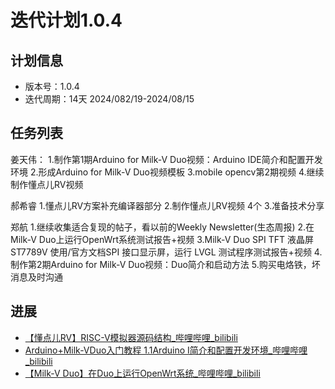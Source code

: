 # 迭代计划1.0.4

## 计划信息

- 版本号：1.0.4
- 迭代周期：14天 2024/082/19-2024/08/15

## 任务列表

姜天伟：
1.制作第1期Arduino for Milk-V Duo视频：Arduino IDE简介和配置开发环境
2.形成Arduino for Milk-V Duo视频模板
3.mobile opencv第2期视频
4.继续制作懂点儿RV视频

郝希睿
1.懂点儿RV方案补充编译器部分
2.制作懂点儿RV视频 4个
3.准备技术分享

郑航
1.继续收集适合复现的帖子，看以前的Weekly Newsletter(生态周报)
2.在Milk-V Duo上运行OpenWrt系统测试报告+视频
3.Milk-V Duo SPI TFT 液晶屏 ST7789V 使用/官方文档SPI 接口显示屏，运行 LVGL 测试程序测试报告+视频
4.制作第2期Arduino for Milk-V Duo视频：Duo简介和启动方法
5.购买电烙铁，坏消息及时沟通


## 进展

- [【懂点儿RV】RISC-V模拟器源码结构_哔哩哔哩_bilibili](https://www.bilibili.com/video/BV1bWYjeMEmV/?spm_id_from=333.999.0.0&vd_source=417238cd96b1b549d14bcb35a9da3cf0)
- [Arduino+Milk-VDuo入门教程 1.1Arduino I简介和配置开发环境_哔哩哔哩_bilibili](https://www.bilibili.com/video/BV1NSYLehE1h/?spm_id_from=333.999.0.0&vd_source=417238cd96b1b549d14bcb35a9da3cf0)
- [【Milk-V Duo】在Duo上运行OpenWrt系统_哔哩哔哩_bilibili](https://www.bilibili.com/video/BV1z9YRecEVk/?spm_id_from=333.999.0.0&vd_source=417238cd96b1b549d14bcb35a9da3cf0)